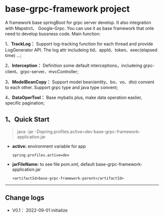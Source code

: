 # base-grpc-framework project
A framework base springBoot for grpc server develop. It also integration with Mapstrct、 Google-Grpc.
You can use it as base framework that onle need to develop bussness code. Main function:

1、__TrackLog：__ Support log-tracking function for each thread and provide LogGenerator API. The log attr includeing
tid、appId、token、exec(elapsed time) ...;

2、__Interception：__ Definition some default interceptions，includeing grpc-client、grpc-server、mvcController;

3、__ModelBeanCopy：__ Support model bean(entity、bo、vo、dto) convent to each other. Support grpc type and java type convent;

4、__DataOperTool：__ Base mybatis plus, make data operation easlier, specific pagination;


## 1、Quick Start

> java -jar -Dspring.profiles.active=dev  base-grpc-framework-application.jar

- __active:__ environment variable for app
  ```
  spring.profiles.active=dev

- __jarFileName:__ to see file pom.xml, default base-grpc-framework-application.jar
  ```
  <artifactId>base-grpc-framework-parent</artifactId>
---

## Change logs

- V0.1： 2022-09-01 initialize